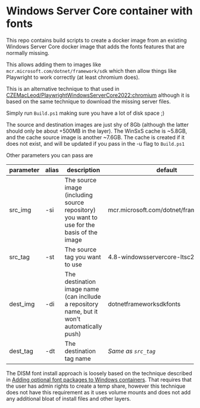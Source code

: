 # Windows Server Core container with fonts

This repo contains build scripts to create a docker image from an existing Windows Server Core docker image that adds the fonts features that are normally missing.

This allows adding them to images like `mcr.microsoft.com/dotnet/framework/sdk` which then allow things like Playwright to work correctly (at least chromium does).

This is an alternative technique to that used in [CZEMacLeod/PlaywrightWindowsServerCore2022:chromium](https://github.com/CZEMacLeod/PlaywrightWindowsServerCore2022/tree/browser-chromium) 
although it is based on the same technique to download the missing server files.

Simply run `Build.ps1` making sure you have a lot of disk space ;)

The source and destination images are just shy of 8Gb (although the latter should only be about +500MB in the layer).
The WinSxS cache is ~5.8GB, and the cache source image is another ~7.6GB.
The cache is created if it does not exist, and will be updated if you pass in the -u flag to `Build.ps1`

Other parameters you can pass are

| parameter | alias | description | default |
|-----------|-------|-------------|---------|
| src_img | -si | The source image (including source repository) you want to use for the basis of the image | mcr.microsoft.com/dotnet/framework/sdk |
| src_tag | -st | The source tag you want to use | 4.8-windowsservercore-ltsc2022 |
| dest_img | -di | The destination image name (can incllude a repository name, but it won't automatically push) | dotnetframeworksdkfonts |
| dest_tag | -dt | The destination tag name | *Same as `src_tag`* |

The DISM font install approach is loosely based on the technique described in [Adding optional font packages to Windows containers](https://techcommunity.microsoft.com/t5/itops-talk-blog/adding-optional-font-packages-to-windows-containers/ba-p/3559761).
That requires that the user has admin rights to create a temp share, however this technique does not have this requirement as it uses volume mounts and does not add any additional bloat of install files and other layers.

